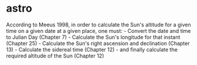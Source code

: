 # astro

According to Meeus 1998, in order to calculate the Sun's altitude for a given time on a given date at a given
place, one must:
    - Convert the date and time to Julian Day (Chapter 7)
    - Calculate the Sun's longitude for that instant (Chapter 25)
    - Calculate the Sun's right ascension and declination (Chapter 13)
    - Calculate the sidereal time (Chapter 12)
    - and finally calculate the required altitude of the Sun (Chapter 12)
